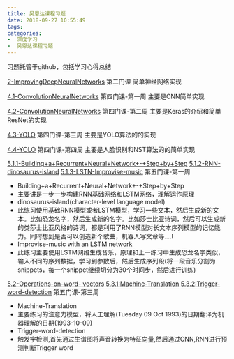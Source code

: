 ```yaml
---
title: 吴恩达课程习题
date: 2018-09-27 10:55:49
tags:
categories: 
-  深度学习
-  吴恩达课程习题
---
```


习题托管于github，包括学习心得总结

[2-ImprovingDeepNeuralNetworks](https://github.com/yuancl/dl-algorithm/tree/master/2-ImprovingDeepNeuralNetworks)
第二门课 简单神经网络实现


[4.1-ConvolutionNeuralNetworks](https://github.com/yuancl/dl-algorithm/tree/master/4-ConvolutionNeuralNetworks/Week1)
第四门课-第一周 主要是CNN简单实现

[4.2-ConvolutionNeuralNetworks](https://github.com/yuancl/dl-algorithm/tree/master/4-ConvolutionNeuralNetworks/Week2/ResNets)
第四门课-第二周 主要是Keras的介绍和简单ResNet的实现

[4.3-YOLO](https://github.com/yuancl/dl-algorithm/tree/master/4-ConvolutionNeuralNetworks/Week3)
第四门课-第三周 主要是YOLO算法的的实现

[4.4-YOLO](https://github.com/yuancl/dl-algorithm/tree/master/4-ConvolutionNeuralNetworks/Week4)
第四门课-第四周 主要是人脸识别和NST算法的的简单实现

[5.1.1-Building+a+Recurrent+Neural+Network+-+Step+by+Step](https://github.com/yuancl/dl-algorithm/tree/master/5-RecurrentNeuralNetworks/Week1/Building%2Ba%2BRecurrent%2BNeural%2BNetwork%2B-%2BStep%2Bby%2BStep)
[5.1.2-RNN-dinosaurus-island](https://github.com/yuancl/dl-algorithm/tree/master/5-RecurrentNeuralNetworks/Week1/dinosaurus-island)
[5.1.3-LSTN-Improvise-music](https://github.com/yuancl/dl-algorithm/tree/master/5-RecurrentNeuralNetworks/Week1/Jazz-improvisation-with-LSTM)
第五门课-第一周
 - Building+a+Recurrent+Neural+Network+-+Step+by+Step
  - 主要讲是一步一步构建RNN基础网络和LSTM网络，理解运作原理
 - dinosaurus-island(character-level language model)
  - 此练习使用基础RNN模型或者LSTM模型，学习一些文本，然后生成新的文本。比如恐龙名字，然后生成新的名字。比如莎士比亚诗词，然后可以生成新的类莎士比亚风格的诗词，都是利用了RNN模型对长文本序列模型的记忆能力。同时想到是否可以创造新个歌曲，机器人写文章等....I
 - Improvise-music with an LSTM network
  - 此练习主要使用LSTM网络生成音乐，原理和上一练习中生成恐龙名字类似，输入不同的序列数据，学习到参数后，然后生成序列段(将一段音乐分割为snippets，每一个snippet继续切分为30个时间步，然后进行训练)


[5.2-Operations-on-word- vectors](https://github.com/yuancl/dl-algorithm/tree/master/5-RecurrentNeuralNetworks/Week2)
[5.3.1:Machine-Translation](https://github.com/yuancl/dl-algorithm/tree/master/5-RecurrentNeuralNetworks/Week3/Machine-Translation)
[5.3.2:Trigger-word-detection](https://github.com/yuancl/dl-algorithm/tree/master/5-RecurrentNeuralNetworks/Week3/Trigger-word-detection)
第五门课-第三周
 - Machine-Translation 
  - 主要练习的注意力模型，将人工理解(Tuesday 09 Oct 1993)的日期翻译为机器理解的日期(1993-10-09)
 - Trigger-word-detection
  - 触发字检测,首先通过生谱图将声音转换为特征向量,然后通过CNN,RNN进行预测判断Trigger word 
